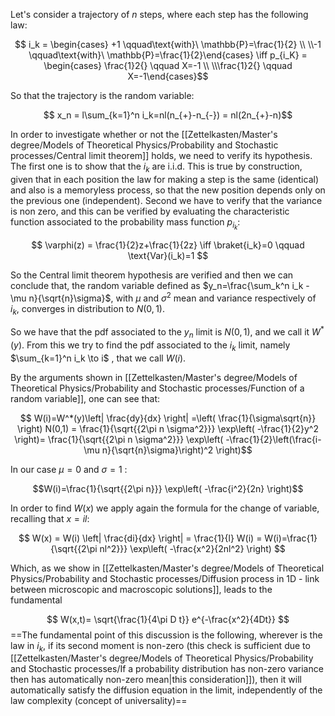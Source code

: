 Let's consider a trajectory of $n$ steps, where each step has the following law:

$$ i_k = \begin{cases} +1 \qquad\text{with}\ \mathbb{P}=\frac{1}{2} \\
\\-1 \qquad\text{with}\ \mathbb{P}=\frac{1}{2}\end{cases}   \iff p_{i_K} = \begin{cases} \frac{1}2{} \qquad X=-1 \\
\\\frac{1}2{} \qquad X=-1\end{cases}$$

So that the trajectory is the random variable:

$$ x_n = l\sum_{k=1}^n i_k=nl(n_{+}-n_{-}) = nl(2n_{+}-n)$$

In order to investigate whether or not the [[Zettelkasten/Master's degree/Models of Theoretical Physics/Probability and Stochastic processes/Central limit theorem]] holds, we need to verify its hypothesis.
The first one is to show that the $i_k$ are i.i.d. This is true by construction, given that in each position the law for making a step is the same (identical) and also is a memoryless process, so that  the new position depends only on the previous one (independent). Second we have to verify that the variance is non zero, and this can be verified by evaluating the characteristic function associated to the probability mass function $p_{i_k}$:

$$ \varphi(z) = \frac{1}{2}z+\frac{1}{2z} \iff \braket{i_k}=0 \qquad \text{Var}(i_k)=1 $$

So the Central limit theorem hypothesis are verified and then we can conclude that, the random variable defined as  $y_n=\frac{\sum_k^n i_k - \mu n}{\sqrt{n}\sigma}$, with $\mu$ and $\sigma^2$ mean and variance respectively of $i_k$, converges in distribution to $N(0,1)$.

So we have that the pdf associated to the $y_n$ limit is $N(0,1)$, and we call it $W^*(y)$. From this we try to find the pdf associated to the $i_k$ limit, namely $\sum_{k=1}^n i_k \to i$ ,  that we call $W(i)$.

By the arguments shown in [[Zettelkasten/Master's degree/Models of Theoretical Physics/Probability and Stochastic processes/Function of a random variable]], one can see that:

$$ W(i)=W^*(y)\left| \frac{dy}{dx} \right| =\left( \frac{1}{\sigma\sqrt{n}} \right) N(0,1) = \frac{1}{\sqrt{{2\pi n \sigma^2}}} \exp\left( -\frac{1}{2}y^2 \right)= \frac{1}{\sqrt{{2\pi n \sigma^2}}} \exp\left( -\frac{1}{2}\left(\frac{i- \mu n}{\sqrt{n}\sigma}\right)^2 \right)$$

In our case $\mu =0$ and $\sigma=1$ :

$$W(i)=\frac{1}{\sqrt{{2\pi n}}} \exp\left( -\frac{i^2}{2n}  \right)$$

In order to find $W(x)$ we apply again the formula for the change of variable, recalling that $x=il$:

$$ W(x) = W(i) \left| \frac{di}{dx} \right| = \frac{1}{l} W(i) = W(i)=\frac{1}{\sqrt{{2\pi nl^2}}} \exp\left( -\frac{x^2}{2nl^2}  \right) $$

Which, as we show in [[Zettelkasten/Master's degree/Models of Theoretical Physics/Probability and Stochastic processes/Diffusion process in 1D - link between microscopic and macroscopic solutions]], leads to the fundamental

$$ W(x,t)= \sqrt{\frac{1}{4\pi D t}} e^{-\frac{x^2}{4Dt}}   $$ 
==The fundamental point of this discussion is the following, wherever is the law in $i_k$, if its second moment is non-zero (this check is sufficient due to [[Zettelkasten/Master's degree/Models of Theoretical Physics/Probability and Stochastic processes/If a probability distribution has non-zero variance then has automatically non-zero mean|this consideration]]), then it will automatically satisfy the diffusion equation in the limit, independently of the law complexity (concept of universality)== 
